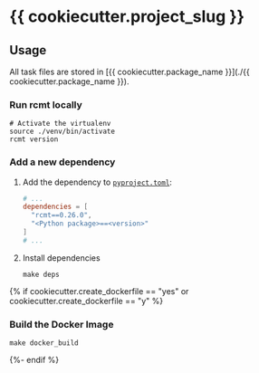 # {{ cookiecutter.project_slug }}

## Usage

All task files are stored in [{{ cookiecutter.package_name }}](./{{ cookiecutter.package_name }}).

### Run rcmt locally

```shell
# Activate the virtualenv
source ./venv/bin/activate
rcmt version
```

### Add a new dependency

1.  Add the dependency to [`pyproject.toml`](./pyproject.toml):
    ```toml
    # ...
    dependencies = [
      "rcmt==0.26.0",
      "<Python package>==<version>"
    ]
    # ...
    ```
2.  Install dependencies
    ```shell
    make deps
    ```
{% if cookiecutter.create_dockerfile == "yes" or cookiecutter.create_dockerfile == "y" %}
### Build the Docker Image

```shell
make docker_build
```
{%- endif %}
